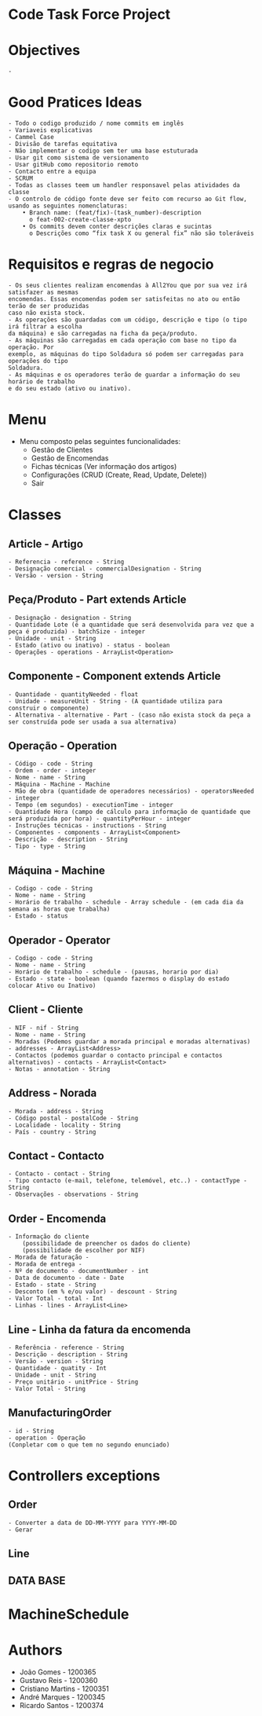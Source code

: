 # Code Task Force Project

# Objectives
    - 

# Good Pratices Ideas
    - Todo o codigo produzido / nome commits em inglês 
    - Variaveis explicativas 
    - Cammel Case 
    - Divisão de tarefas equitativa 
    - Não implementar o codigo sem ter uma base estuturada 
    - Usar git como sistema de versionamento 
    - Usar gitHub como repositorio remoto
    - Contacto entre a equipa 
    - SCRUM 
    - Todas as classes teem um handler responsavel pelas atividades da classe
    - O controlo de código fonte deve ser feito com recurso ao Git flow, usando as seguintes nomenclaturas: 
        • Branch name: (feat/fix)-(task_number)-description
          o feat-002-create-classe-xpto
        • Os commits devem conter descrições claras e sucintas 
          o Descrições como “fix task X ou general fix” não são toleráveis 

# Requisitos e regras de negocio 
    - Os seus clientes realizam encomendas à All2You que por sua vez irá satisfazer as mesmas 
    encomendas. Essas encomendas podem ser satisfeitas no ato ou então terão de ser produzidas 
    caso não exista stock.
    - As operações são guardadas com um código, descrição e tipo (o tipo irá filtrar a escolha 
    da máquina) e são carregadas na ficha da peça/produto.      
    - As máquinas são carregadas em cada operação com base no tipo da operação. Por 
    exemplo, as máquinas do tipo Soldadura só podem ser carregadas para operações do tipo 
    Soldadura.
    - As máquinas e os operadores terão de guardar a informação do seu horário de trabalho 
    e do seu estado (ativo ou inativo).
      
# Menu 
 - Menu composto pelas seguintes funcionalidades:   
    - Gestão de Clientes
    - Gestão de Encomendas
    - Fichas técnicas (Ver informação dos artigos)
    - Configurações (CRUD (Create, Read, Update, Delete)) 
    - Sair

# Classes

## Article - Artigo
    - Referencia - reference - String
    - Designação comercial - commercialDesignation - String
    - Versão - version - String
    

## Peça/Produto - Part extends Article 
    - Designação - designation - String 
    - Quantidade Lote (é a quantidade que será desenvolvida para vez que a peça é produzida) - batchSize - integer
    - Unidade - unit - String
    - Estado (ativo ou inativo) - status - boolean
    - Operações - operations - ArrayList<Operation> 


## Componente - Component extends Article 
    - Quantidade - quantityNeeded - float
    - Unidade - measureUnit - String - (A quantidade utiliza para construir o componente) 
    - Alternativa - alternative - Part - (caso não exista stock da peça a ser construída pode ser usada a sua alternativa)

## Operação - Operation 
    - Código - code - String
    - Ordem - order - integer
    - Nome - name - String
    - Máquina - Machine - Machine
    - Mão de obra (quantidade de operadores necessários) - operatorsNeeded - integer
    - Tempo (em segundos) - executionTime - integer
    - Quantidade Hora (campo de cálculo para informação de quantidade que  será produzida por hora) - quantityPerHour - integer
    - Instruções técnicas - instructions - String
    - Componentes - components - ArrayList<Component>
    - Descrição - description - String
    - Tipo - type - String

## Máquina - Machine
    - Codigo - code - String
    - Nome - name - String
    - Horário de trabalho - schedule - Array schedule - (em cada dia da semana as horas que trabalha) 
    - Estado - status

## Operador - Operator
    - Codigo - code - String
    - Nome - name - String
    - Horário de trabalho - schedule - (pausas, horario por dia)
    - Estado - state - boolean (quando fazermos o display do estado colocar Ativo ou Inativo)

## Client - Cliente
    - NIF - nif - String
    - Nome - name - String
    - Moradas (Podemos guardar a morada principal e moradas alternativas) - addresses - ArrayList<Address>
    - Contactos (podemos guardar o contacto principal e contactos alternativos) - contacts - ArrayList<Contact>
    - Notas - annotation - String

## Address - Norada
    - Morada - address - String
    - Código postal - postalCode - String
    - Localidade - locality - String
    - País - country - String

## Contact - Contacto
    - Contacto - contact - String
    - Tipo contacto (e-mail, telefone, telemóvel, etc..) - contactType - String
    - Observações - observations - String 

## Order - Encomenda
    - Informação do cliente 
        (possibilidade de preencher os dados do cliente) 
        (possibilidade de escolher por NIF)
    - Morada de faturação - 
    - Morada de entrega - 
    - Nº de documento - documentNumber - int
    - Data de documento - date - Date
    - Estado - state - String
    - Desconto (em % e/ou valor) - descount - String
    - Valor Total - total - Int
    - Linhas - lines - ArrayList<Line> 
       

## Line - Linha da fatura da encomenda
    - Referência - reference - String
    - Descrição - description - String
    - Versão - version - String
    - Quantidade - quatity - Int
    - Unidade - unit - String
    - Preço unitário - unitPrice - String
    - Valor Total - String

## ManufacturingOrder
    - id - String
    - operation - Operação
    (Conpletar com o que tem no segundo enunciado)

# Controllers exceptions

## Order
    - Converter a data de DD-MM-YYYY para YYYY-MM-DD
    - Gerar

## Line 
## DATA BASE

# MachineSchedule

# Authors
   - João Gomes - 1200365
   - Gustavo Reis - 1200360
   - Cristiano Martins - 1200351
   - André Marques - 1200345
   - Ricardo Santos - 1200374
    

